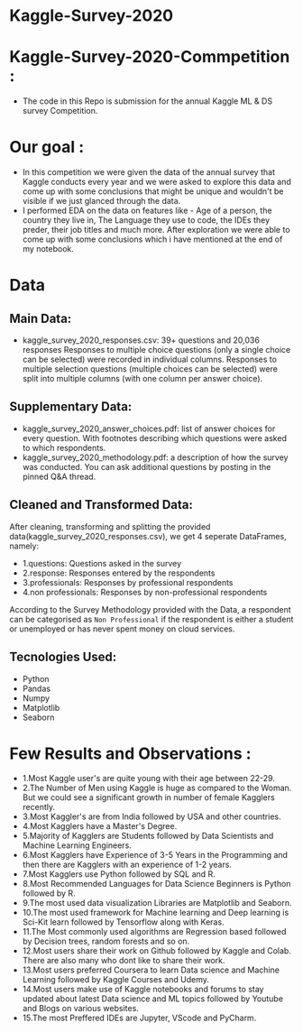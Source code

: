 # Kaggle-Survey-2020

# Kaggle-Survey-2020-Commpetition :
- The code in this Repo is submission for the annual Kaggle ML &amp; DS survey Competition.

# Our goal :

- In this competition we were given the data of the annual survey that Kaggle conducts every year and we were asked to explore this data and come up with some conclusions that might be unique and wouldn't be visible if we just glanced through the data.  
- I performed EDA on the data on features like - Age of a person, the country they live in, The Language they use to code, the IDEs they preder, their job titles and much more. After exploration we were able to come up with some conclusions which i have mentioned at the end of my notebook.

# Data
## Main Data:
- kaggle_survey_2020_responses.csv: 39+ questions and 20,036 responses
Responses to multiple choice questions (only a single choice can be selected) were recorded in individual columns. Responses to multiple selection questions (multiple choices can be selected) were split into multiple columns (with one column per answer choice).

## Supplementary Data:
- kaggle_survey_2020_answer_choices.pdf: list of answer choices for every question. With footnotes describing which questions were asked to which respondents.
- kaggle_survey_2020_methodology.pdf: a description of how the survey was conducted. You can ask additional questions by posting in the pinned Q&A thread.

## Cleaned and Transformed Data:
After cleaning, transforming and splitting the provided data(kaggle_survey_2020_responses.csv), we get 4 seperate DataFrames, namely:

- 1.questions: Questions asked in the survey
- 2.response: Responses entered by the respondents
- 3.professionals: Responses by professional respondents
- 4.non professionals: Responses by non-professional respondents

According to the Survey Methodology provided with the Data, a respondent can be categorised as `Non Professional` if the respondent is either a student or unemployed or has never spent money on cloud services.

## Tecnologies Used:
- Python
- Pandas
- Numpy
- Matplotlib
- Seaborn 

# Few Results and Observations :

- 1.Most Kaggle user's are quite young with their age between 22-29. 
- 2.The Number of Men using Kaggle is huge as compared to the Woman. But we could see a significant growth in number of female Kagglers recently. 
- 3.Most Kaggler's are from India followed by USA and other countries. 
- 4.Most Kagglers have a Master's Degree. 
- 5.Majority of Kagglers are Students followed by Data Scientists and Machine Learning Engineers.
- 6.Most Kagglers have Experience of 3-5 Years in the Programming and then there are Kagglers with an experience of 1-2 years. 
- 7.Most Kagglers use Python followed by SQL and R. 
- 8.Most Recommended Languages for Data Science Beginners is Python followed by R. 
- 9.The most used data visualization Libraries are Matplotlib and Seaborn. 
- 10.The most used framework for Machine learning and Deep learning is Sci-Kit learn followed by Tensorflow along with Keras. 
- 11.The Most commonly used algorithms are Regression based followed by Decision trees, random forests and so on. 
- 12.Most users share their work on Github followed by Kaggle and Colab. There are also many who dont like to share their work. 
- 13.Most users preferred Coursera to learn Data science and Machine Learning followed by Kaggle Courses and Udemy. 
- 14.Most users make use of Kaggle notebooks and forums to stay updated about latest Data science and ML topics followed by Youtube and Blogs on various websites.
- 15.The most Preffered IDEs are Jupyter, VScode and PyCharm. 
